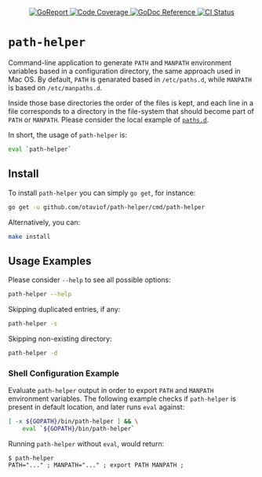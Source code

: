 <p align="center">
    <a alt="GoReport" href="https://goreportcard.com/report/github.com/otaviof/path-helper">
        <img alt="GoReport" src="https://goreportcard.com/badge/github.com/otaviof/path-helper">
    </a>
    <a alt="Code Coverage" href="https://codecov.io/gh/otaviof/path-helper">
        <img alt="Code Coverage" src="https://codecov.io/gh/otaviof/path-helper/branch/master/graph/badge.svg">
    </a>
    <a href="https://godoc.org/github.com/otaviof/path-helper/pkg/path-helper">
        <img alt="GoDoc Reference" src="https://godoc.org/github.com/otaviof/path-helper/pkg/path-helper?status.svg">
    </a>
    <a alt="CI Status" href="https://travis-ci.com/otaviof/path-helper">
        <img alt="CI Status" src="https://travis-ci.com/otaviof/path-helper.svg?branch=master">
    </a>
</p>

# `path-helper`

Command-line application to generate `PATH` and `MANPATH` environment variables based in a
configuration directory, the same approach used in Mac OS. By default, `PATH` is genarated based in
`/etc/paths.d`, while `MANPATH` is based on `/etc/manpaths.d`.

Inside those base directories the order of the files is kept, and each line in a file corresponds to
a directory in the file-system that should become part of `PATH` or `MANPATH`. Please consider the
local example of [`paths.d`](./test/paths.d).

In short, the usage of `path-helper` is:

```bash
eval `path-helper`
```

## Install

To install `path-helper` you can simply `go get`, for instance:

```bash
go get -u github.com/otaviof/path-helper/cmd/path-helper
```

Alternatively, you can:

```bash
make install
```

## Usage Examples

Please consider `--help` to see all possible options:

```bash
path-helper --help
```

Skipping duplicated entries, if any:

```bash
path-helper -s
```

Skipping non-existing directory:

```bash
path-helper -d
```

### Shell Configuration Example

Evaluate `path-helper` output in order to export `PATH` and `MANPATH` environment variables. The
following example checks if `path-helper` is present in default location, and later runs `eval`
against:

```bash
[ -x ${GOPATH}/bin/path-helper ] && \
    eval `${GOPATH}/bin/path-helper`
```

Running `path-helper` without `eval`, would return:

```
$ path-helper
PATH="..." ; MANPATH="..." ; export PATH MANPATH ;
```
